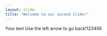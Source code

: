 ```yaml
---
layout: slide
title: "Welcome to our second slide!"
---
```

Your text
Use the left arrow to go back!123456
